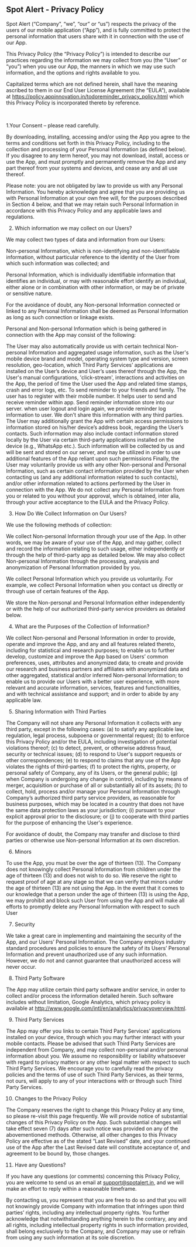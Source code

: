 ## Spot Alert - Privacy Policy

Spot Alert (“Company”, “we”, “our” or “us”) respects the privacy of the users of our mobile application (“App”), and is fully committed to protect the personal information that users share with it in connection with the use of our App.

This Privacy Policy (the “Privacy Policy”) is intended to describe our practices regarding the information we may collect from you (the “User” or “you”) when you use our App, the manners in which we may use such information, and the options and rights available to you.

Capitalized terms which are not defined herein, shall have the meaning ascribed to them in our End User License Agreement (the “EULA”), available at https://policy.appinnovation.in/todoreminder_privacy_policy.html which this Privacy Policy is incorporated thereto by reference.

​

1.Your Consent – please read carefully.

By downloading, installing, accessing and/or using the App you agree to the terms and conditions set forth in this Privacy Policy, including to the collection and processing of your Personal Information (as defined below). If you disagree to any term hereof, you may not download, install, access or use the App, and must promptly and permanently remove the App and any part thereof from your systems and devices, and cease any and all use thereof.

Please note: you are not obligated by law to provide us with any Personal Information. You hereby acknowledge and agree that you are providing us with Personal Information at your own free will, for the purposes described in Section 4 below, and that we may retain such Personal Information in accordance with this Privacy Policy and any applicable laws and regulations.

 

2. Which information we may collect on our Users?

We may collect two types of data and information from our Users:

Non-personal Information, which is non-identifying and non-identifiable information, without particular reference to the identity of the User from which such information was collected; and

Personal Information, which is individually identifiable information that identifies an individual, or may with reasonable effort identify an individual, either alone or in combination with other information, or may be of private or sensitive nature.

For the avoidance of doubt, any Non-personal Information connected or linked to any Personal Information shall be deemed as Personal Information as long as such connection or linkage exists.

 

Personal and Non-personal Information which is being gathered in connection with the App may consist of the following:

The User may also automatically provide us with certain technical Non-personal Information and aggregated usage information, such as the User's mobile device brand and model, operating system type and version, screen resolution, geo-location, which Third Party Services’ applications are installed on the User’s device and User’s uses thereof through the App, the User's manual configurations, 'click-stream', interactions and activities on the App, the period of time the User used the App and related time stamps, crash and error logs, etc.
To send reminder to your friends and family. The user has to register with their mobile number. It helps user to send and receive reminder within app. Send reminder information store into our server. when user logout and login again, we provide reminder log information to user. We don't share this information with any third parties.
The User may additionally grant the App with certain access permissions to information stored on his/her device’s address book, regarding the User’s contacts. Such information may also include contact information stored locally by the User via certain third-party applications installed on the device (e.g., WhatsApp etc.). Such information will be collected by us and will be sent and stored on our server, and may be utilized in order to use additional features of the App reliant upon such permissions
​Finally, the User may voluntarily provide us with any other Non-personal and Personal Information, such as certain contact information provided by the User when contacting us (and any additional information related to such contacts), and/or other information related to actions performed by the User in connection with the App.
We do not collect any Personal Information from you or related to you without your approval, which is obtained, inter alia, through your active acceptance to the EULA and the Privacy Policy.
 

3.  How Do We Collect Information on Our Users?

We use the following methods of collection:

We collect Non-personal Information through your use of the App. In other words, we may be aware of your use of the App, and may gather, collect and record the information relating to such usage, either independently or through the help of third-party app as detailed below. We may also collect Non-personal Information through the processing, analysis and anonymization of Personal Information provided by you.

We collect Personal Information which you provide us voluntarily. For example, we collect Personal Information when you contact us directly or through use of certain features of the App.

We store the Non-personal and Personal Information either independently or with the help of our authorized third-party service providers as detailed below.

 

4.  What are the Purposes of the Collection of Information?

We collect Non-personal and Personal Information in order to provide, operate and improve the App, and any and all features related thereto, including for statistical and research purposes; to enable us to further develop, customize and improve the App based on Users’ common preferences, uses, attributes and anonymized data; to create and provide our research and business partners and affiliates with anonymized data and other aggregated, statistical and/or inferred Non-personal Information; to enable us to provide our Users with a better user experience, with more relevant and accurate information, services, features and functionalities, and with technical assistance and support; and in order to abide by any applicable law.

 

5.  Sharing Information with Third Parties

The Company will not share any Personal Information it collects with any third party, except in the following cases: (a) to satisfy any applicable law, regulation, legal process, subpoena or governmental request; (b) to enforce this Privacy Policy and/or the EULA, including investigation of potential violations thereof; (c) to detect, prevent, or otherwise address fraud, security or technical issues; (d) to respond to User's support requests or other correspondences; (e) to respond to claims that any use of the App violates the rights of third-parties; (f) to protect the rights, property, or personal safety of Company, any of its Users, or the general public; (g) when Company is undergoing any change in control, including by means of merger, acquisition or purchase of all or substantially all of its assets; (h) to collect, hold, process and/or manage your Personal Information through Company’s authorized third party service providers, as reasonable for business purposes, which may be located in a country that does not have the same data protection laws as your jurisdiction; (i) pursuant to your explicit approval prior to the disclosure; or (j) to cooperate with third parties for the purpose of enhancing the User's experience.

For avoidance of doubt, the Company may transfer and disclose to third parties or otherwise use Non-personal Information at its own discretion.


6.  Minors

To use the App, you must be over the age of thirteen (13). The Company does not knowingly collect Personal Information from children under the age of thirteen (13) and does not wish to do so. We reserve the right to request proof of age at any stage so that we can verify that minors under the age of thirteen (13) are not using the App. In the event that it comes to our knowledge that a person under the age of thirteen (13) is using the App, we may prohibit and block such User from using the App and will make all efforts to promptly delete any Personal Information with respect to such User


7. Security

We take a great care in implementing and maintaining the security of the App, and our Users’ Personal Information. The Company employs industry standard procedures and policies to ensure the safety of its Users’ Personal Information and prevent unauthorized use of any such information. However, we do not and cannot guarantee that unauthorized access will never occur.

 

8. Third Party Software

The App may utilize certain third party software and/or service, in order to collect and/or process the information detailed herein. Such software includes without limitation, Google Analytics, which privacy policy is available at http://www.google.com/intl/en/analytics/privacyoverview.html.


9. Third Party Services

The App may offer you links to certain Third Party Services’ applications installed on your device, through which you may further interact with your mobile contacts. Please be advised that such Third Party Services are independent from Company, and may collect non-personal and/or personal information about you. We assume no responsibility or liability whatsoever with regard to privacy matters or any other legal matter with respect to such Third Party Services. We encourage you to carefully read the privacy policies and the terms of use of such Third Party Services, as their terms, not ours, will apply to any of your interactions with or through such Third Party Services.


10. Changes to the Privacy Policy

The Company reserves the right to change this Privacy Policy at any time, so please re-visit this page frequently. We will provide notice of substantial changes of this Privacy Policy on the App. Such substantial changes will take effect seven (7) days after such notice was provided on any of the abovementioned methods. Otherwise, all other changes to this Privacy Policy are effective as of the stated “Last Revised” date, and your continued use of the App after the Last Revised date will constitute acceptance of, and agreement to be bound by, those changes.


11. Have any Questions?

If you have any questions (or comments) concerning this Privacy Policy, you are welcome to send us an email at support@spotalert.in, and we will make an effort to reply within a reasonable timeframe.

By contacting us, you represent that you are free to do so and that you will not knowingly provide Company with information that infringes upon third parties’ rights, including any intellectual property rights. You further acknowledge that notwithstanding anything herein to the contrary, any and all rights, including intellectual property rights in such information provided, shall belong exclusively to the Company, and Company may use or refrain from using any such information at its sole discretion.

